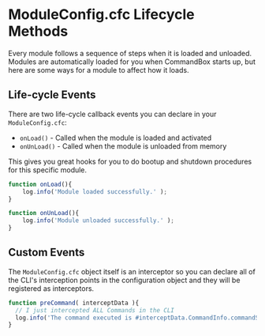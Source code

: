 # ModuleConfig.cfc Lifecycle Methods

Every module follows a sequence of steps when it is loaded and unloaded.  Modules are automatically loaded for you when CommandBox starts up, but here are some ways for a module to affect how it loads. 

## Life-cycle Events

There are two life-cycle callback events you can declare in your `ModuleConfig.cfc`:

* `onLoad()`  - Called when the module is loaded and activated
* `onUnLoad()` - Called when the module is unloaded from memory

This gives you great hooks for you to do bootup and shutdown procedures for this specific module. 

```javascript
function onLoad(){
    log.info('Module loaded successfully.' );
}

function onUnLoad(){
    log.info('Module unloaded successfully.' );
}
```

## Custom Events

The `ModuleConfig.cfc` object itself is an interceptor so you can declare all of the CLI's interception points in the configuration object and they will be registered as interceptors.

```javascript
function preCommand( interceptData ){
  // I just intercepted ALL Commands in the CLI
  log.info('The command executed is #interceptData.CommandInfo.commandString#');
}
```
